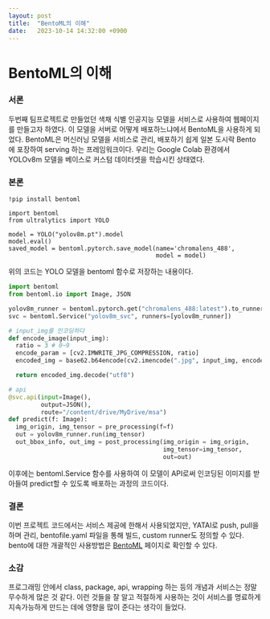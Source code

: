 ```yaml
---
layout: post
title:  "BentoML의 이해"
date:   2023-10-14 14:32:00 +0900
---
```

# BentoML의 이해

### 서론
두번째 팀프로젝트로 만들었던 색채 식별 인공지능 모델을 서비스로 사용하여 웹페이지를 만들고자 하였다. 이 모델을 서버로 어떻게 배포하느냐에서 BentoML을 사용하게 되었다.
BentoML은 머신러닝 모델을 서비스로 관리, 배포하기 쉽게 일본 도시락 Bento에 포장하여 serving 하는 프레임워크이다.
우리는 Google Colab 환경에서 YOLOv8m 모델을 베이스로 커스텀 데이터셋을 학습시킨 상태였다. 


### 본론

```
!pip install bentoml
```

```
import bentoml
from ultralytics import YOLO

model = YOLO("yolov8m.pt").model
model.eval()
saved_model = bentoml.pytorch.save_model(name='chromalens_488',
                                         model = model)
```

위의 코드는 YOLO 모델을 bentoml 함수로 저장하는 내용이다. 

```python
import bentoml
from bentoml.io import Image, JSON

yolov8m_runner = bentoml.pytorch.get("chromalens_488:latest").to_runner()
svc = bentoml.Service("yolov8m_svc", runners=[yolov8m_runner])

# input_img를 인코딩하다
def encode_image(input_img):
  ratio = 3 # 0~9
  encode_param = [cv2.IMWRITE_JPG_COMPRESSION, ratio]
  encoded_img = base62.b64encode(cv2.imencode(".jpg", input_img, encode_param)[1])

  return encoded_img.decode("utf8")

# api
@svc.api(input=Image(),
         output=JSON(),
         route="/content/drive/MyDrive/msa")
def predict(f: Image):
  img_origin, img_tensor = pre_processing(f=f)
  out = yolov8m_runner.run(img_tensor)
  out_bbox_info, out_img = post_processing(img_origin = img_origin,
                                           img_tensor=img_tensor,
                                           out=out)
```

이후에는 bentoml.Service 함수를 사용하여 이 모델이 API로써 인코딩된 이미지를 받아들여 predict할 수 있도록 배포하는 과정의 코드이다.

### 결론

이번 프로젝트 코드에서는 서비스 제공에 한해서 사용되었지만, YATAI로 push, pull을 하며 관리, bentofile.yaml 파일을 통해 빌드, custom runner도 정의할 수 있다. bento에 대한 개괄적인 사용방법은 <a href="https://docs.bentoml.org/en/latest/index.html">BentoML</a> 페이지로 확인할 수 있다.

### 소감
프로그래밍 안에서 class, package, api, wrapping 하는 등의 개념과 서비스는 정말 무수하게 많은 것 같다. 이런 것들을 잘 알고 적절하게 사용하는 것이 서비스를 명료하게 지속가능하게 만드는 데에 영향을 많이 준다는 생각이 들었다.